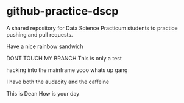 # github-practice-dscp
A shared repository for Data Science Practicum students to practice pushing and pull requests.

Have a nice rainbow sandwich

DONT TOUCH MY BRANCH
This is only a test

hacking into the mainframe
yooo whats up gang

I have both the audacity and the caffeine 


This is Dean How is your day
